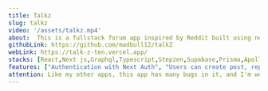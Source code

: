 ```yaml
---
title: Talkz
slug: talkz
video: '/assets/talkz.mp4'
about:  This is a fullstack forum app inspired by Reddit built using next js, typescript and graphql.
githubLink: https://github.com/madbull12/talkZ
webLink: https://talk-z-ten.vercel.app/
stacks: [React,Next js,Graphql,Typescript,Stepzen,Supabase,Prisma,Apollo,Tailwind css]
features: ["Authentication with Next Auth", "Users can create post, reply to post, upvote and downvote  post", "Users can create subtalkz (subreddit as in reddit)","Explore and search functionality","Users can view their own posts", "Users can upload pictures","Fully responsive"]
attention: Like my other apps, this app has many bugs in it, and I'm working to get rid of it in the future, I'll probably also add some additional features on this app.
---
```


